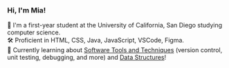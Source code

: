 ### Hi, I'm Mia!

🚌 I'm a first-year student at the University of California, San Diego studying computer science. </br>
🛠️ Proficient in HTML, CSS, Java, JavaScript, VSCode, Figma. </br>
🌟 Currently learning about [Software Tools and Techniques](https://github.io/miachen67/cse15l-lab-reports) (version control, unit testing, debugging, and more) and [Data Structures](https://catalog.ucsd.edu/courses/CSE.html)! </br>
